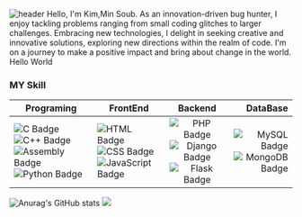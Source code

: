  ![header](https://capsule-render.vercel.app/api?type=waving&color=gradient&height=250&section=header&text=GhostSec&fontSize=90)
 Hello, I'm Kim,Min Soub. As an innovation-driven bug hunter, I enjoy tackling problems ranging from small coding glitches to larger challenges. Embracing new technologies, I delight in seeking creative and innovative solutions, exploring new directions within the realm of code. I'm on a journey to make a positive impact and bring about change in the world. Hello World


### MY Skill 

|Programing| FrontEnd  | Backend |  DataBase|
|------|----------|:-------------:|------:|
|![C Badge](https://img.shields.io/badge/-C-A8B9CC?style=flat&logo=c&logoColor=white) ![C++ Badge](https://img.shields.io/badge/-C++-00599C?style=flat&logo=c%2B%2B&logoColor=white) ![Assembly Badge](https://img.shields.io/badge/-Assembly-6E4C13?style=flat&logo=assemblyscript&logoColor=white)  ![Python Badge](https://img.shields.io/badge/-Python-3776AB?style=flat&logo=python&logoColor=white)|  ![HTML Badge](https://img.shields.io/badge/-HTML-E34F26?style=flat&logo=html5&logoColor=white) ![CSS Badge](https://img.shields.io/badge/-CSS-1572B6?style=flat&logo=css3&logoColor=white) ![JavaScript Badge](https://img.shields.io/badge/-JavaScript-F7DF1E?style=flat&logo=javascript&logoColor=black) |  ![PHP Badge](https://img.shields.io/badge/-PHP-777BB4?style=flat&logo=php&logoColor=white) ![Django Badge](https://img.shields.io/badge/-Django-092E20?style=flat&logo=django&logoColor=white)![Flask Badge](https://img.shields.io/badge/-Flask-000000?style=flat&logo=flask&logoColor=white) | ![MySQL Badge](https://img.shields.io/badge/-MySQL-4479A1?style=flat&logo=mysql&logoColor=white) ![MongoDB Badge](https://img.shields.io/badge/-MongoDB-47A248?style=flat&logo=mongodb&logoColor=white)|

![Anurag's GitHub stats](https://github-readme-stats.vercel.app/api?username=GhostSec322&show_icons=true&theme=dark)
<img src="https://github-readme-stats.vercel.app/api/top-langs/?username=GhostSec322&layout=compact&theme=dark"/>
